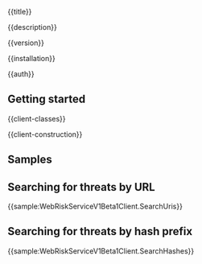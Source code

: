 {{title}}

{{description}}

{{version}}

{{installation}}

{{auth}}

## Getting started

{{client-classes}}

{{client-construction}}

## Samples

## Searching for threats by URL

{{sample:WebRiskServiceV1Beta1Client.SearchUris}}

## Searching for threats by hash prefix

{{sample:WebRiskServiceV1Beta1Client.SearchHashes}}
